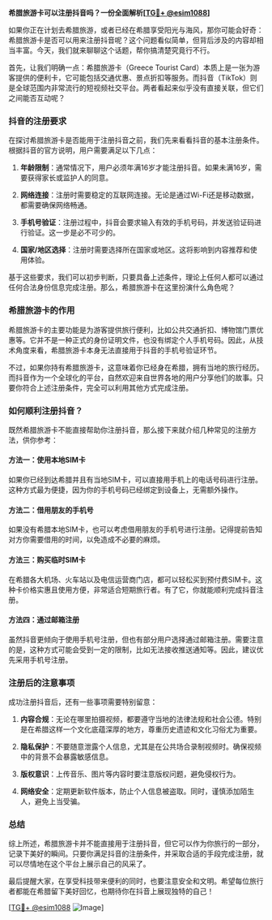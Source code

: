 **希腊旅游卡可以注册抖音吗？一份全面解析[[TG💪+ @esim1088](https://t.me/s/esim1088)]**

如果你正在计划去希腊旅游，或者已经在希腊享受阳光与海风，那你可能会好奇：希腊旅游卡是否可以用来注册抖音呢？这个问题看似简单，但背后涉及的内容却相当丰富。今天，我们就来聊聊这个话题，帮你搞清楚究竟行不行。

首先，让我们明确一点：希腊旅游卡（Greece Tourist Card）本质上是一张为游客提供的便利卡，它可能包括交通优惠、景点折扣等服务。而抖音（TikTok）则是全球范围内非常流行的短视频社交平台。两者看起来似乎没有直接关联，但它们之间能否互动呢？

### 抖音的注册要求

在探讨希腊旅游卡是否能用于注册抖音之前，我们先来看看抖音的基本注册条件。根据抖音的官方说明，用户需要满足以下几点：

1. **年龄限制**：通常情况下，用户必须年满16岁才能注册抖音。如果未满16岁，需要获得家长或监护人的同意。
   
2. **网络连接**：注册时需要稳定的互联网连接。无论是通过Wi-Fi还是移动数据，都需要确保网络畅通。

3. **手机号验证**：注册过程中，抖音会要求输入有效的手机号码，并发送验证码进行验证。这一步是必不可少的。

4. **国家/地区选择**：注册时需要选择所在国家或地区。这将影响到内容推荐和使用体验。

基于这些要求，我们可以初步判断，只要具备上述条件，理论上任何人都可以通过任何合法身份信息完成注册。那么，希腊旅游卡在这里扮演什么角色呢？

### 希腊旅游卡的作用

希腊旅游卡的主要功能是为游客提供旅行便利，比如公共交通折扣、博物馆门票优惠等。它并不是一种正式的身份证明文件，也没有绑定个人手机号码。因此，从技术角度来看，希腊旅游卡本身无法直接用于抖音的手机号验证环节。

不过，如果你持有希腊旅游卡，这意味着你已经身在希腊，拥有当地的旅行经历。而抖音作为一个全球化的平台，自然欢迎来自世界各地的用户分享他们的故事。只要你符合上述注册条件，完全可以利用其他方式完成注册。

### 如何顺利注册抖音？

既然希腊旅游卡不能直接帮助你注册抖音，那么接下来就介绍几种常见的注册方法，供你参考：

#### 方法一：使用本地SIM卡
如果你已经到达希腊并且有当地SIM卡，可以直接用手机上的电话号码进行注册。这种方式最为便捷，因为你的手机号码已经绑定到设备上，无需额外操作。

#### 方法二：借用朋友的手机号
如果没有希腊本地SIM卡，也可以考虑借用朋友的手机号进行注册。记得提前告知对方你需要借用的时间，以免造成不必要的麻烦。

#### 方法三：购买临时SIM卡
在希腊各大机场、火车站以及电信运营商门店，都可以轻松买到预付费SIM卡。这种卡价格实惠且使用方便，非常适合短期旅行者。有了它，你就能顺利完成抖音注册。

#### 方法四：通过邮箱注册
虽然抖音更倾向于使用手机号注册，但也有部分用户选择通过邮箱注册。需要注意的是，这种方式可能会受到一定的限制，比如无法接收推送通知等。因此，建议优先采用手机号注册。

### 注册后的注意事项

成功注册抖音后，还有一些事项需要特别留意：

1. **内容合规**：无论在哪里拍摄视频，都要遵守当地的法律法规和社会公德。特别是在希腊这样一个文化底蕴深厚的地方，尊重历史遗迹和文化习俗尤为重要。

2. **隐私保护**：不要随意泄露个人信息，尤其是在公共场合录制视频时。确保视频中的背景不会暴露敏感信息。

3. **版权意识**：上传音乐、图片等内容时要注意版权问题，避免侵权行为。

4. **网络安全**：定期更新软件版本，防止个人信息被盗取。同时，谨慎添加陌生人，避免上当受骗。

### 总结

综上所述，希腊旅游卡并不能直接用于注册抖音，但它可以作为你旅行的一部分，记录下美好的瞬间。只要你满足抖音的注册条件，并采取合适的手段完成注册，就可以尽情地在这个平台上展示自己的风采了。

最后提醒大家，在享受科技带来便利的同时，也要注意安全和文明。希望每位旅行者都能在希腊留下美好回忆，也期待你在抖音上展现独特的自己！

[[TG💪+ @esim1088](https://t.me/s/esim1088) ![Image](https://i.postimg.cc/4NQfJmqS/Snipaste-2025-05-13-00-14-12.png)]